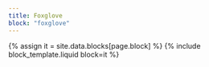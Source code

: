 ```yaml
---
title: Foxglove
block: "foxglove"
---
```


{% assign it = site.data.blocks[page.block] %}
{% include block_template.liquid block=it %}

